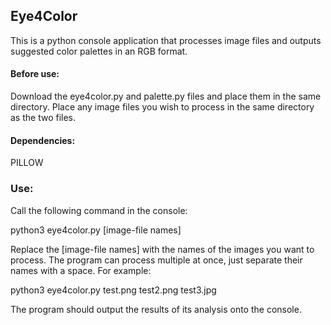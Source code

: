 ## Eye4Color

This is a python console application that processes image files and outputs suggested color palettes in an RGB format.

#### Before use:
Download the eye4color.py and palette.py files and place them in the same directory.
Place any image files you wish to process in the same directory as the two files.


#### Dependencies:
PILLOW


### Use:
Call the following command in the console:

python3 eye4color.py [image-file names]

Replace the [image-file names] with the names of the images you want to process.
The program can process multiple at once, just separate their names with a space.
For example:

python3 eye4color.py test.png test2.png test3.jpg

The program should output the results of its analysis onto the console.
